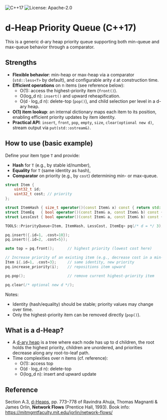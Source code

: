 ![C++17](https://img.shields.io/badge/C%2B%2B-17-blue.svg)
![License: Apache-2.0](https://img.shields.io/badge/License-Apache_2.0-green.svg)

# d-Heap Priority Queue (C++17)

This is a generic d-ary heap priority queue supporting both min-queue and max-queue behavior through a comparator.

## Strengths

- **Flexible behavior**: min-heap or max-heap via a comparator (`std::less<T>` by default), and configurable arity `d` at construction time.
- **Efficient operations** on n items (see reference below):
  - O(1): access the highest-priority item (`front()`).
  - O(log_d n): `insert()` and upward reheapification.
  - O(d · log_d n): delete-top (`pop()`), and child selection per level in a d-ary heap.
- **O(1) item lookup**: an internal dictionary maps each item to its position, enabling efficient priority updates by item identity.
- **Practical API**: `insert`, `front`, `pop`, `empty`, `size`, `clear(optional new d)`, stream output via `put(std::ostream&)`.

## How to use (basic example)

Define your item type `T` and provide:
- **Hash** for `T` (e.g., by stable id/number),
- **Equality** for `T` (same identity as hash),
- **Comparator** on priority (e.g., by `cost`) determining min- or max-queue.

```cpp
struct Item {
    uint32_t id;
    uint32_t cost; // priority
};

struct ItemHash { size_t operator()(const Item& x) const { return std::hash<uint32_t>()(x.id); } };
struct ItemEq   { bool operator()(const Item& a, const Item& b) const { return a.id == b.id; } };
struct LessCost { bool operator()(const Item& a, const Item& b) const { return a.cost < b.cost; } }; // min-queue

TOOLS::PriorityQueue<Item, ItemHash, LessCost, ItemEq> pq(/* d = */ 3);

pq.insert({.id=1, .cost=10});
pq.insert({.id=2, .cost=5});

auto top = pq.front();      // highest priority (lowest cost here)

// Increase priority of an existing item (e.g., decrease cost in a min-queue)
Item i{.id=1, .cost=3};     // same identity, new priority
pq.increase_priority(i);    // repositions item upward

pq.pop();                   // remove current highest-priority item

pq.clear(/* optional new d */);
```

Notes:
- Identity (hash/equality) should be stable; priority values may change over time.
- Only the highest-priority item can be removed directly (`pop()`).

## What is a d-Heap?

- A [d-ary heap](https://en.wikipedia.org/wiki/D-ary_heap) is a tree where each node has up to d children, the root holds the highest priority, children are unordered, and priorities decrease along any root-to-leaf path.
- Time complexities over n items (cf. reference):
  - O(1): access top
  - O(d · log_d n): delete-top
  - O(log_d n): insert and upward update

## Reference

Section A.3, [d-Heaps](https://en.wikipedia.org/wiki/D-ary_heap), pp. 773–778 of Ravindra Ahuja, Thomas Magnanti & James Orlin, **Network Flows** (Prentice Hall, 1993). Book info: https://mitmgmtfaculty.mit.edu/jorlin/network-flows/
